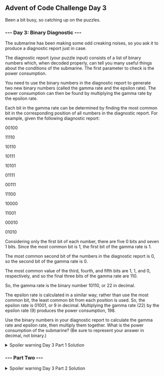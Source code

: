 ## Advent of Code Challenge Day 3

Been a bit busy, so catching up on the puzzles.

### --- Day 3: Binary Diagnostic ---
The submarine has been making some odd creaking noises, so you ask it to produce a diagnostic report just in case.

The diagnostic report (your puzzle input) consists of a list of binary numbers which, when decoded properly, can tell you many useful things about the conditions of the submarine. The first parameter to check is the power consumption.

You need to use the binary numbers in the diagnostic report to generate two new binary numbers (called the gamma rate and the epsilon rate). The power consumption can then be found by multiplying the gamma rate by the epsilon rate.

Each bit in the gamma rate can be determined by finding the most common bit in the corresponding position of all numbers in the diagnostic report. For example, given the following diagnostic report:

00100

11110

10110

10111

10101

01111

00111

11100

10000

11001

00010

01010

Considering only the first bit of each number, there are five 0 bits and seven 1 bits. Since the most common bit is 1, the first bit of the gamma rate is 1.

The most common second bit of the numbers in the diagnostic report is 0, so the second bit of the gamma rate is 0.

The most common value of the third, fourth, and fifth bits are 1, 1, and 0, respectively, and so the final three bits of the gamma rate are 110.

So, the gamma rate is the binary number 10110, or 22 in decimal.

The epsilon rate is calculated in a similar way; rather than use the most common bit, the least common bit from each position is used. So, the epsilon rate is 01001, or 9 in decimal. Multiplying the gamma rate (22) by the epsilon rate (9) produces the power consumption, 198.

Use the binary numbers in your diagnostic report to calculate the gamma rate and epsilon rate, then multiply them together. What is the power consumption of the submarine? (Be sure to represent your answer in decimal, not binary.)

<details>
<summary>Spoiler warning Day 3 Part 1 Solution</summary>
<pre><code>
USE TestDB;
GO

DROP TABLE IF EXISTS advent3;

CREATE TABLE advent3
(
    RecordID INT IDENTITY,
    DiagString CHAR(12)
);
GO
;
WITH DiagColumns
AS (SELECT SUBSTRING(DiagString, 1, 1) AS Col1,
           SUBSTRING(DiagString, 2, 1) AS Col2,
           SUBSTRING(DiagString, 3, 1) AS Col3,
           SUBSTRING(DiagString, 4, 1) AS Col4,
           SUBSTRING(DiagString, 5, 1) AS Col5,
           SUBSTRING(DiagString, 6, 1) AS Col6,
           SUBSTRING(DiagString, 7, 1) AS Col7,
           SUBSTRING(DiagString, 8, 1) AS Col8,
           SUBSTRING(DiagString, 9, 1) AS Col9,
           SUBSTRING(DiagString, 10, 1) AS Col10,
           SUBSTRING(DiagString, 11, 1) AS Col11,
           SUBSTRING(DiagString, 12, 1) AS Col12
    FROM advent3),
     ParseResult
AS (SELECT CASE
               WHEN ColumnSums.Col1Sum < 500 THEN
                   '0'
               ELSE
                   '1'
           END AS GammaCol1,
           CASE
               WHEN ColumnSums.Col1Sum < 500 THEN
                   '1'
               ELSE
                   '0'
           END AS EpsilonCol1,
           CASE
               WHEN ColumnSums.Col2Sum < 500 THEN
                   '0'
               ELSE
                   '1'
           END AS GammaCol2,
           CASE
               WHEN ColumnSums.Col2Sum < 500 THEN
                   '1'
               ELSE
                   '0'
           END AS EpsilonCol2,
           CASE
               WHEN ColumnSums.Col3Sum < 500 THEN
                   '0'
               ELSE
                   '1'
           END AS GammaCol3,
           CASE
               WHEN ColumnSums.Col3Sum < 500 THEN
                   '1'
               ELSE
                   '0'
           END AS EpsilonCol3,
           CASE
               WHEN ColumnSums.Col4Sum < 500 THEN
                   '0'
               ELSE
                   '1'
           END AS GammaCol4,
           CASE
               WHEN ColumnSums.Col4Sum < 500 THEN
                   '1'
               ELSE
                   '0'
           END AS EpsilonCol4,
           CASE
               WHEN ColumnSums.Col5Sum < 500 THEN
                   '0'
               ELSE
                   '1'
           END AS GammaCol5,
           CASE
               WHEN ColumnSums.Col5Sum < 500 THEN
                   '1'
               ELSE
                   '0'
           END AS EpsilonCol5,
           CASE
               WHEN ColumnSums.Col6Sum < 500 THEN
                   '0'
               ELSE
                   '1'
           END AS GammaCol6,
           CASE
               WHEN ColumnSums.Col6Sum < 500 THEN
                   '1'
               ELSE
                   '0'
           END AS EpsilonCol6,
           CASE
               WHEN ColumnSums.Col7Sum < 500 THEN
                   '0'
               ELSE
                   '1'
           END AS GammaCol7,
           CASE
               WHEN ColumnSums.Col7Sum < 500 THEN
                   '1'
               ELSE
                   '0'
           END AS EpsilonCol7,
           CASE
               WHEN ColumnSums.Col8Sum < 500 THEN
                   '0'
               ELSE
                   '1'
           END AS GammaCol8,
           CASE
               WHEN ColumnSums.Col8Sum < 500 THEN
                   '1'
               ELSE
                   '0'
           END AS EpsilonCol8,
           CASE
               WHEN ColumnSums.Col9Sum < 500 THEN
                   '0'
               ELSE
                   '1'
           END AS GammaCol9,
           CASE
               WHEN ColumnSums.Col9Sum < 500 THEN
                   '1'
               ELSE
                   '0'
           END AS EpsilonCol9,
           CASE
               WHEN ColumnSums.Col10Sum < 500 THEN
                   '0'
               ELSE
                   '1'
           END AS GammaCol10,
           CASE
               WHEN ColumnSums.Col10Sum < 500 THEN
                   '1'
               ELSE
                   '0'
           END AS EpsilonCol10,
           CASE
               WHEN ColumnSums.Col11Sum < 500 THEN
                   '0'
               ELSE
                   '1'
           END AS GammaCol11,
           CASE
               WHEN ColumnSums.Col11Sum < 500 THEN
                   '1'
               ELSE
                   '0'
           END AS EpsilonCol11,
           CASE
               WHEN ColumnSums.Col12Sum < 500 THEN
                   '0'
               ELSE
                   '1'
           END AS GammaCol12,
           CASE
               WHEN ColumnSums.Col12Sum < 500 THEN
                   '1'
               ELSE
                   '0'
           END AS EpsilonCol12
    FROM
    (
        SELECT SUM(CONVERT(TINYINT, DiagColumns.Col1)) AS Col1Sum,
               SUM(CONVERT(TINYINT, DiagColumns.Col2)) AS Col2Sum,
               SUM(CONVERT(TINYINT, DiagColumns.Col3)) AS Col3Sum,
               SUM(CONVERT(TINYINT, DiagColumns.Col4)) AS Col4Sum,
               SUM(CONVERT(TINYINT, DiagColumns.Col5)) AS Col5Sum,
               SUM(CONVERT(TINYINT, DiagColumns.Col6)) AS Col6Sum,
               SUM(CONVERT(TINYINT, DiagColumns.Col7)) AS Col7Sum,
               SUM(CONVERT(TINYINT, DiagColumns.Col8)) AS Col8Sum,
               SUM(CONVERT(TINYINT, DiagColumns.Col9)) AS Col9Sum,
               SUM(CONVERT(TINYINT, DiagColumns.Col10)) AS Col10Sum,
               SUM(CONVERT(TINYINT, DiagColumns.Col11)) AS Col11Sum,
               SUM(CONVERT(TINYINT, DiagColumns.Col12)) AS Col12Sum
        FROM DiagColumns
    ) AS ColumnSums )
SELECT ParseResult.GammaCol1 + ParseResult.GammaCol2 + ParseResult.GammaCol3 + ParseResult.GammaCol4
       + ParseResult.GammaCol5 + ParseResult.GammaCol6 + ParseResult.GammaCol7 + ParseResult.GammaCol8
       + ParseResult.GammaCol9 + ParseResult.GammaCol10 + ParseResult.GammaCol11 + ParseResult.GammaCol12 AS Gamma,
	   --941
       
	   ParseResult.EpsilonCol1 + ParseResult.EpsilonCol2 + ParseResult.EpsilonCol3 + ParseResult.EpsilonCol4
       + ParseResult.EpsilonCol5 + ParseResult.EpsilonCol6 + ParseResult.EpsilonCol7 + ParseResult.EpsilonCol8
       + ParseResult.EpsilonCol9 + ParseResult.EpsilonCol10 + ParseResult.EpsilonCol11 + ParseResult.EpsilonCol12 AS Epsilon
	   --3154
FROM ParseResult;

SELECT 941 * 3154;

</code></pre>
</details>


### --- Part Two ---




<details>  
<summary>Spoiler warning Day 3 Part 2 Solution</summary>
<pre><code>  


</code></pre>
</details>
